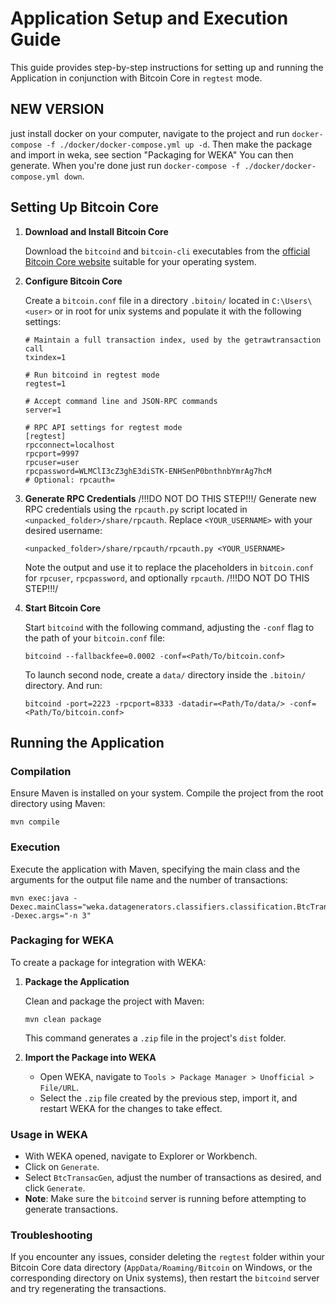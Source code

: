 # Application Setup and Execution Guide

This guide provides step-by-step instructions for setting up and running the Application in conjunction with Bitcoin Core in `regtest` mode.


## NEW VERSION

just install docker on your computer, navigate to the project and run `docker-compose -f ./docker/docker-compose.yml up -d`.
Then make the package and import in weka, see section "Packaging for WEKA"
You can then generate. When you're done just run `docker-compose -f ./docker/docker-compose.yml down`.



## Setting Up Bitcoin Core

1. **Download and Install Bitcoin Core**

   Download the `bitcoind` and `bitcoin-cli` executables from the [official Bitcoin Core website](https://bitcoin.org/en/download) suitable for your operating system.

2. **Configure Bitcoin Core**

   Create a `bitcoin.conf` file in a directory `.bitoin/` located in `C:\Users\<user>` or in root for unix systems and populate it with the following settings:

   ```plaintext
   # Maintain a full transaction index, used by the getrawtransaction call
   txindex=1

   # Run bitcoind in regtest mode
   regtest=1

   # Accept command line and JSON-RPC commands
   server=1

   # RPC API settings for regtest mode
   [regtest]
   rpcconnect=localhost
   rpcport=9997
   rpcuser=user
   rpcpassword=WLMClI3cZ3ghE3diSTK-ENHSenP0bnthnbYmrAg7hcM
   # Optional: rpcauth=
   ```

3. **Generate RPC Credentials**
   /!!!DO NOT DO THIS STEP!!!/
   Generate new RPC credentials using the `rpcauth.py` script located in `<unpacked_folder>/share/rpcauth`. Replace `<YOUR_USERNAME>` with your desired username:

   ```shell
   <unpacked_folder>/share/rpcauth/rpcauth.py <YOUR_USERNAME>
   ```

   Note the output and use it to replace the placeholders in `bitcoin.conf` for `rpcuser`, `rpcpassword`, and optionally `rpcauth`.
   /!!!DO NOT DO THIS STEP!!!/

4. **Start Bitcoin Core**

   Start `bitcoind` with the following command, adjusting the `-conf` flag to the path of your `bitcoin.conf` file:

   ```shell
   bitcoind --fallbackfee=0.0002 -conf=<Path/To/bitcoin.conf>
   ```

   To launch second node, create a `data/` directory inside the `.bitoin/` directory. And run:

   ```shell
   bitcoind -port=2223 -rpcport=8333 -datadir=<Path/To/data/> -conf=<Path/To/bitcoin.conf>
   ```

## Running the Application

### Compilation

Ensure Maven is installed on your system. Compile the project from the root directory using Maven:

```shell
mvn compile
```

### Execution

Execute the application with Maven, specifying the main class and the arguments for the output file name and the number of transactions:

```shell
mvn exec:java -Dexec.mainClass="weka.datagenerators.classifiers.classification.BtcTransacGen" -Dexec.args="-n 3"
```

### Packaging for WEKA

To create a package for integration with WEKA:

1. **Package the Application**

   Clean and package the project with Maven:

   ```shell
   mvn clean package
   ```

   This command generates a `.zip` file in the project's `dist` folder.

2. **Import the Package into WEKA**

   - Open WEKA, navigate to `Tools > Package Manager > Unofficial > File/URL`.
   - Select the `.zip` file created by the previous step, import it, and restart WEKA for the changes to take effect.

### Usage in WEKA

- With WEKA opened, navigate to Explorer or Workbench.
- Click on `Generate`.
- Select `BtcTransacGen`, adjust the number of transactions as desired, and click `Generate`.
- **Note**: Make sure the `bitcoind` server is running before attempting to generate transactions.

### Troubleshooting

If you encounter any issues, consider deleting the `regtest` folder within your Bitcoin Core data directory (`AppData/Roaming/Bitcoin` on Windows, or the corresponding directory on Unix systems), then restart the `bitcoind` server and try regenerating the transactions.
